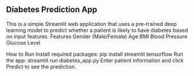 ## Diabetes Prediction App

This is a simple Streamlit web application that uses a pre-trained deep learning model to predict whether a patient is likely to have diabetes based on input features.
Features
Gender (Male/Female)
Age
BMI
Blood Pressure
Glucose Level

How to Run
Install required packages: pip install streamlit tensorflow
Run the app: streamlit run diabetes_app.py
Enter patient information and click Predict to see the prediction.
